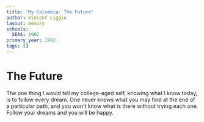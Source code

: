```yaml
---
title: 'My Columbia: The Future'
author: Vincent Liggio
layout: memory
schools:
  SEAS: 1992
primary_year: 1992
tags: []
---
```

# The Future

The one thing I would tell my college-aged self, knowing what I know today, is to follow every dream. One never knows what you may find at the end of a particular path, and you won't know what is there without trying each one. Follow your dreams and you will be happy.
